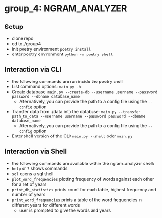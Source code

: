 # group_4: NGRAM_ANALYZER

## Setup
- clone repo
- cd to ./group4
- init poetry environment ```poetry install```
- enter poetry environment ```python -m poetry shell```

## Interaction via CLI
- the following commands are run inside the poetry shell
- List command options: ```main.py -h```
- Create database: ```main.py --create-db --username username --password password --dbname database_name```
  - Alternatively, you can provide the path to a config file using the ```--config``` option
- Transfer data from ./data into the database: ```main.py --transfer path_to_data --username username --password password --dbname database_name```
  - Alternatively, you can provide the path to a config file using the ```--config``` option
- Enter shell version of the CLI: ```main.py --shell``` oder ```main.py```

## Interaction via Shell
- the following commands are available within the ngram_analyzer shell:
- ```help``` or ```?``` shows commands
- ```sql``` opens a sql shell
- ```plot_word_frequencies``` plotting frequency of words against each other for a set of years
- ```print_db_statistics``` prints count for each table, highest frequency and number of years
- ```print_word_frequencies``` prints a table of the word frequencies in different years for different words
    - user is prompted to give the words and years
